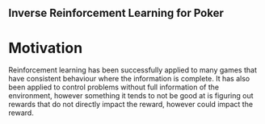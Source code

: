 ## Inverse Reinforcement Learning for Poker

# Motivation

Reinforcement learning has been successfully applied to many games that have consistent behaviour where the information is complete. It has also been applied to control problems without full information of the environment, however something it tends to not be good at is figuring out rewards that do not directly impact the reward, however could impact the reward.